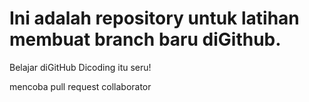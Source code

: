 # Ini adalah repository untuk latihan membuat branch baru diGithub.
  Belajar diGitHub Dicoding itu seru!

mencoba pull request collaborator